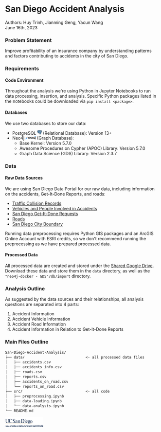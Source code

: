 # San Diego Accident Analysis

Authors: Huy Trinh, Jianming Geng, Yacun Wang<br>
June 16th, 2023

### Problem Statement

Improve profitability of an insurance company by understanding patterns and factors contributing to accidents in the city of San Diego.

### Requirements

#### Code Environment

Throughout the analysis we're using Python in Jupyter Notebooks to run data processing, insertion, and analysis. Specific Python packages listed in the notebooks could be downloaded via `pip install <package>`.

#### Databases

We use two databases to store our data:
- PostgreSQL <img width="3%" src="assets/postgresql.png" alt="Logo"> (Relational Database): Version 13+
- Neo4j <img width="7%" src="assets/neo4j.png" alt="Logo"> (Graph Database):
    - Base Kernel: Version 5.7.0
    - Awesome Procedures on Cypher (APOC) Library: Version 5.7.0
    - Graph Data Science (GDS) Library: Version 2.3.7

### Data

#### Raw Data Sources

We are using San Diego Data Portal for our raw data, including information on the accidents, Get-It-Done Reports, and roads:
- [Traffic Collision Records](https://data.sandiego.gov/datasets/police-collisions/)
- [Vehicles and People Involved in Accidents](https://data.sandiego.gov/datasets/police-collisions-details/)
- [San Diego Get-It-Done Requests](https://data.sandiego.gov/datasets/get-it-done-311/)
- [Roads](https://data.sandiego.gov/datasets/roads-lines/)
- [San Diego City Boundary](https://data.sandiego.gov/datasets/san-diego-boundary/)

Running data preprocessing requires Python GIS packages and an ArcGIS Online Account with ESRI credits, so we don't recommend running the preprocessing as we have prepared processed data.

#### Processed Data

All processed data are created and stored under the [Shared Google Drive](https://drive.google.com/drive/folders/1wpifXxdnxIrisuvbvu8xhulW7McIjEPo?usp=sharing). Download these data and store them in the `data` directory, as well as the `"neo4j-docker - GDS"/db/import` directory.

### Analysis Outline

As suggested by the data sources and their relationships, all analysis questions are separated into 4 parts:
1. Accident Information
2. Accident Vehicle Information
3. Accident Road Information
4. Accident Information in Relation to Get-It-Done Reports

### Main Files Outline
```
San-Diego-Accident-Analysis/
├── data/                            <- all processed data files
│   ├── accidents.csv
│   ├── accidents_info.csv
│   ├── roads.csv
│   ├── reports.csv
│   ├── accidents_on_road.csv
│   └── reports_on_road.csv
├── src/                             <- all code
│   ├── preprocessing.ipynb
│   ├── data-loading.ipynb
│   └── data-analysis.ipynb
└── README.md
```

<div style="float:right">
    <img width="25%" src="assets/HDSI.png" alt="Logo">
</div>